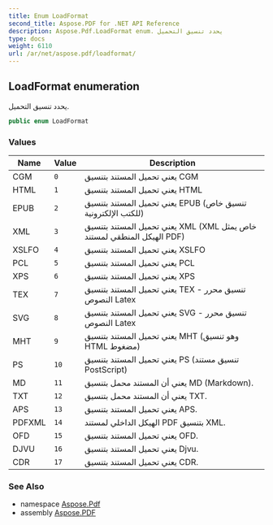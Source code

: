 ```yaml
---
title: Enum LoadFormat
second_title: Aspose.PDF for .NET API Reference
description: Aspose.Pdf.LoadFormat enum. يحدد تنسيق التحميل
type: docs
weight: 6110
url: /ar/net/aspose.pdf/loadformat/
---
```

## LoadFormat enumeration

يحدد تنسيق التحميل.

```csharp
public enum LoadFormat
```

### Values

| Name | Value | Description |
| --- | --- | --- |
| CGM | `0` | يعني تحميل المستند بتنسيق CGM |
| HTML | `1` | يعني تحميل المستند بتنسيق HTML |
| EPUB | `2` | يعني تحميل المستند بتنسيق EPUB (تنسيق خاص للكتب الإلكترونية) |
| XML | `3` | يعني تحميل المستند بتنسيق XML (XML خاص يمثل الهيكل المنطقي لمستند PDF) |
| XSLFO | `4` | يعني تحميل المستند بتنسيق XSLFO |
| PCL | `5` | يعني تحميل المستند بتنسيق PCL |
| XPS | `6` | يعني تحميل المستند بتنسيق XPS |
| TEX | `7` | يعني تحميل المستند بتنسيق TEX - تنسيق محرر النصوص Latex |
| SVG | `8` | يعني تحميل المستند بتنسيق SVG - تنسيق محرر النصوص Latex |
| MHT | `9` | يعني تحميل المستند بتنسيق MHT (وهو تنسيق HTML مضغوط) |
| PS | `10` | يعني تحميل المستند بتنسيق PS (تنسيق مستند PostScript) |
| MD | `11` | يعني أن المستند محمل بتنسيق MD (Markdown). |
| TXT | `12` | يعني أن المستند محمل بتنسيق TXT. |
| APS | `13` | يعني تحميل المستند بتنسيق APS. |
| PDFXML | `14` | الهيكل الداخلي لمستند PDF بتنسيق XML. |
| OFD | `15` | يعني تحميل المستند بتنسيق OFD. |
| DJVU | `16` | يعني تحميل المستند بتنسيق Djvu. |
| CDR | `17` | يعني تحميل المستند بتنسيق CDR. |

### See Also

* namespace [Aspose.Pdf](../../aspose.pdf/)
* assembly [Aspose.PDF](../../)